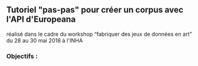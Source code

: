 ## Tutoriel "pas-pas" pour créer un corpus avec l'API d'Europeana
réalisé dans le cadre du workshop “fabriquer des jeux de données en art” du 28 au 30 mai 2018 à l'INHA

### Objectifs :
